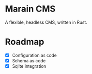 # Marain CMS

A flexible, headless CMS, written in Rust.

# Roadmap

- [x] Configuration as code
- [x] Schema as code
- [x] Sqlite integration
